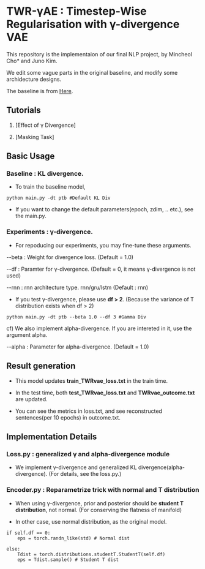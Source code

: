# TWR-γAE : Timestep-Wise Regularisation with γ-divergence VAE


This repository is the implementaion of our final NLP project, by Mincheol Cho* and Juno Kim.

We edit some vague parts in the original baseline, and modify some archidecture designs.

The baseline is from [Here](https://github.com/ruizheliUOA/TWR-VAE/).

## Tutorials

1) [Effect of γ Divergence]

2) [Masking Task]

## Basic Usage

### Baseline : KL divergence.

- To train the baseline model,

```
python main.py -dt ptb #Default KL Div
```

- If you want to change the default parameters(epoch, zdim, .. etc.), see the main.py.


### Experiments : γ-divergence.

- For repoducing our experiments, you may fine-tune these arguments.

--beta : Weight for divergence loss. (Default = 1.0)

--df : Paramter for γ-divergence. (Default = 0, it means γ-divergence is not used)

--rnn : rnn architecture type. rnn/gru/lstm (Default : rnn)

- If you test γ-divergence, please use **df > 2**. (Because the variance of T distribution exists when df > 2)

```
python main.py -dt ptb --beta 1.0 --df 3 #Gamma Div
```

cf) We also implement alpha-divergence. If you are intereted in it, use the argument alpha.

--alpha : Parameter for alpha-divergence. (Default = 1.0)


## Result generation

- This model updates **train_TWRvae_loss.txt** in the train time. 

- In the test time, both **test_TWRvae_loss.txt** and **TWRvae_outcome.txt** are updated.

- You can see the metrics in loss.txt, and see reconstructed sentences(per 10 epochs) in outcome.txt. 



## Implementation Details

### Loss.py : generalized γ and alpha-divergence module

- We implement γ-divergence and generalized KL divergence(alpha-divergence). (For details, see the loss.py.)


### Encoder.py : Reparametrize trick with normal and T distribution

- When using γ-divergence, prior and posterior should be **student T distribution**, not normal. (For conserving the flatness of manifold)

- In other case, use normal distribution, as the original model.

```
if self.df == 0:
    eps = torch.randn_like(std) # Normal dist
    
else:
    Tdist = torch.distributions.studentT.StudentT(self.df)
    eps = Tdist.sample() # Student T dist
```

###
